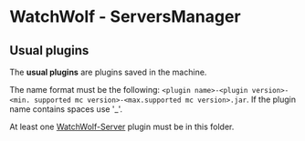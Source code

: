 # WatchWolf - ServersManager
## Usual plugins
The **usual plugins** are plugins saved in the machine.

The name format must be the following: `<plugin name>-<plugin version>-<min. supported mc version>-<max.supported mc version>.jar`. If the plugin name contains spaces use '_'.

At least one [WatchWolf-Server](https://github.com/rogermiranda1000/WatchWolf-Server) plugin must be in this folder.